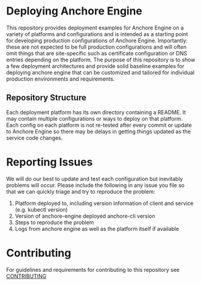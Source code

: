 # Deploying Anchore Engine

This repository provides deployment examples for Anchore Engine on a variety of platforms and configurations and is intended as a starting point for developing production configurations of Anchore Engine. Importantly: these are not expected to be full production configurations and will often omit things that are site-specific such as certificate configuration or DNS entries depending on the platform. The purpose of this repository is to show a few deployment architectures and provide solid baseline examples for deploying anchore engine that can be customized and tailored for individual production environments and requirements.

## Repository Structure

Each deployment platform has its own directory containing a README. It may contain multiple configurations or ways to deploy on that platform. Each config on each platform is not re-tested after every commit or update to Anchore Engine so there may be delays in getting things updated as the service code changes.

# Reporting Issues

We will do our best to update and test each configuration but inevitably problems will occur. Please include the following in any issue you file so that we can quickly triage and try to reproduce the problem:

1. Platform deployed to, including version information of client and service (e.g. kubectl version)
2. Version of anchore-engine deployed anchore-cli version
3. Steps to reproduce the problem
4. Logs from anchore engine as well as the platform itself if available

# Contributing

For guidelines and requirements for contributing to this repository see [CONTRIBUTING](CONTRIBUTING.rst)
